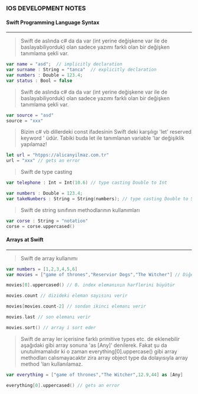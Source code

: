 ### IOS DEVELOPMENT NOTES


#### Swift Programming Language Syntax ####
-----------------------------------------------------------------------------------------------------------------------------------------------------------------



>  Swift de aslında c# da da var (int yerine değişkene var ile de baslayabiliyorduk) olan sadece yazımı farklı olan bir değişken tanımlama şekli var.
```swift
var name = "asd";  // implicitly declaration
var surname : String = "tanca"  // explicitly declaration
var numbers : Double = 123.4;
var status : Bool = false
```

>  Swift de aslında c# da da var (int yerine değişkene var ile de baslayabiliyorduk) olan sadece yazımı farklı olan bir değişken tanımlama şekli var.
```swift
var source = "asd"
source = "xxx"
```

>  Bizim c# vb dillerdeki const ifadesinin Swift deki karşılıgı 'let' reserved keyword ' üdür.
>  Tabiki buda let ile tanımlanan variable 'lar değişiklik yapılamaz!
```swift
let url = "htpps://alicanyilmaz.com.tr"
url = "xxx" // gets an error
```

>  Swift de type casting
```swift
var telephone : Int = Int(10.6) // type casting Double to Int

var numbers : Double = 123.4;
var takeNumbers : String = String(numbers); // type casting Double to String
```

>  Swift de string sınıfının methodlarının kullanımları
```swift
var corse : String = "notation"
corse = corse.uppercased()
```

#### Arrays at Swift
-----------------------------------------------------------------------------------------------------------------------------------------------------------------

>  Swift de array kullanımı
```swift
var numbers = [1,2,3,4,5,6]
var movies = ["game of thrones","Reservior Dogs","The Witcher"] // Diğer dillerideki gibi Swift de de Array içerisinde tek bir type kullanilabilir.

movies[0].uppercased() // 0. index elemanının harflerini büyütür

movies.count // dizideki eleman sayısını verir

movies[movies.count-2] // sondan ikinci elemanı verir

movies.last // son elemanı verir

movies.sort() // array i sort eder
```

>  Swift de array ler içerisine farklı primitive types etc. de eklenebilir aşağıdaki gibi array sonuna 'as [Any]' denilerek.
>  Fakat şu da unutulmamalıdır ki o zaman everything[0].uppercase() gibi array methodları calısmayacaktır zira array object type da dolayısıyla array method 'ları kullanılamaz.
```swift
var everything = ["game of thrones","The Witcher",12.9,44] as [Any] 

everything[0].uppercased() // gets an error
```

